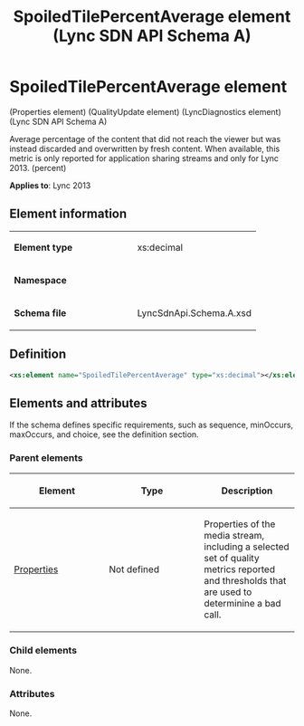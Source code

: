 ﻿---
title: SpoiledTilePercentAverage element  (Lync SDN API Schema A)
TOCTitle: SpoiledTilePercentAverage element
ms:assetid: 58640be4-d970-1ee9-d540-78d28aabff9c
ms:mtpsurl: https://msdn.microsoft.com/en-us/library/Dn439267(v=office.15)
ms:contentKeyID: 57261003
ms.date: 07/24/2014
mtps_version: v=office.15
dev_langs:
- xml
---

# SpoiledTilePercentAverage element 

(Properties element) (QualityUpdate element) (LyncDiagnostics element) (Lync SDN API Schema A)

Average percentage of the content that did not reach the viewer but was instead discarded and overwritten by fresh content. When available, this metric is only reported for application sharing streams and only for Lync 2013. (percent)


**Applies to**: Lync 2013

## Element information

<table>
<colgroup>
<col style="width: 50%" />
<col style="width: 50%" />
</colgroup>
<tbody>
<tr class="odd">
<td><p><strong>Element type</strong></p></td>
<td><p>xs:decimal</p></td>
</tr>
<tr class="even">
<td><p><strong>Namespace</strong></p></td>
<td><p></p></td>
</tr>
<tr class="odd">
<td><p><strong>Schema file</strong></p></td>
<td><p>LyncSdnApi.Schema.A.xsd</p></td>
</tr>
</tbody>
</table>


## Definition

```xml
<xs:element name="SpoiledTilePercentAverage" type="xs:decimal"></xs:element>
```

## Elements and attributes

If the schema defines specific requirements, such as sequence, minOccurs, maxOccurs, and choice, see the definition section.

### Parent elements

<table>
<colgroup>
<col style="width: 33%" />
<col style="width: 33%" />
<col style="width: 33%" />
</colgroup>
<thead>
<tr class="header">
<th><p>Element</p></th>
<th><p>Type</p></th>
<th><p>Description</p></th>
</tr>
</thead>
<tbody>
<tr class="odd">
<td><p><a href="properties-element-qualityupdate-element-sdn-api-schema-a.md">Properties</a></p></td>
<td><p>Not defined</p></td>
<td><p>Properties of the media stream, including a selected set of quality metrics reported and thresholds that are used to determinine a bad call.</p></td>
</tr>
</tbody>
</table>


### Child elements

None.

### Attributes

None.

